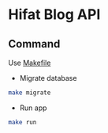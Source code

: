# Hifat Blog API

## Command
Use [Makefile](https://makefiletutorial.com/)
- Migrate database
```bash
make migrate
```
- Run app
```bash
make run
```